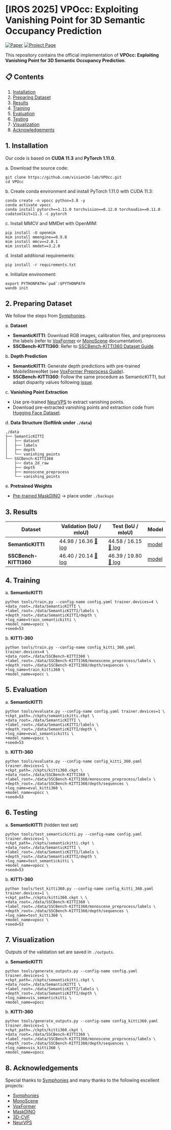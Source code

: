 
# [IROS 2025] VPOcc: Exploiting Vanishing Point for 3D Semantic Occupancy Prediction

[![Paper](https://img.shields.io/badge/arXiv-2408.03551-b31b1b.svg)](https://arxiv.org/abs/2408.03551)
[![Project Page](https://img.shields.io/badge/Project-Page-blue.svg)](https://vision3d-lab.github.io/vpocc/)

This repository contains the official implementation of **VPOcc: Exploiting Vanishing Point for 3D Semantic Occupancy Prediction**.

## 📋 Contents
1. [Installation](#1-installation)
2. [Preparing Dataset](#2-preparing-dataset)
3. [Results](#4-results)
4. [Training](#3-training)
5. [Evaluation](#4-evaluation)
6. [Testing](#5-testing)
7. [Visualization](#6-visualization)
8. [Acknowledgements](#7-acknowledgements)

## 1. Installation
Our code is based on **CUDA 11.3** and **PyTorch 1.11.0**.

a. Download the source code:
```shell
git clone https://github.com/vision3d-lab/VPOcc.git
cd VPOcc
```

b. Create conda environment and install PyTorch 1.11.0 with CUDA 11.3:
```shell
conda create -n vpocc python=3.8 -y
conda activate vpocc
conda install pytorch==1.11.0 torchvision==0.12.0 torchaudio==0.11.0 cudatoolkit=11.3 -c pytorch
```

c. Install MMCV and MMDet with OpenMIM:
```shell  
pip install -U openmim
mim install mmengine==0.9.0 
mim install mmcv==2.0.1
mim install mmdet==3.2.0
```

d. Install additional requirements:
```shell
pip install -r requirements.txt
```

e. Initialize environment:
```shell
export PYTHONPATH=`pwd`:$PYTHONPATH
wandb init
```

## 2. Preparing Dataset

We follow the steps from [Symphonies](https://github.com/hustvl/Symphonies?tab=readme-ov-file).

a. **Dataset**
- **SemanticKITTI**: Download RGB images, calibration files, and preprocess the labels (refer to [VoxFormer](https://github.com/NVlabs/VoxFormer/blob/main/docs/prepare_dataset.md) or [MonoScene](https://github.com/astra-vision/MonoScene#semantickitti) documentation).  
- **SSCBench-KITTI360**: Refer to [SSCBench-KITTI360 Dataset Guide](https://github.com/ai4ce/SSCBench/tree/main/dataset/KITTI-360).

b. **Depth Prediction**
- **SemanticKITTI**: Generate depth predictions with pre-trained MobileStereoNet (see [VoxFormer Preprocess Guide](https://github.com/NVlabs/VoxFormer/tree/main/preprocess#3-image-to-depth)).  
- **SSCBench-KITTI360**: Follow the same procedure as SemanticKITTI, but adapt disparity values following [issue](https://github.com/ai4ce/SSCBench/issues/8#issuecomment-1674607576).

c. **Vanishing Point Extraction**
- Use pre-trained [NeurVPS](https://github.com/zhou13/neurvps) to extract vanishing points.  
- Download pre-extracted vanishing points and extraction code from [Hugging Face Dataset](https://huggingface.co/datasets/joonsu0109/vpocc-vanishing-points/tree/main).

d. **Data Structure (Softlink under `./data`)**
```
./data
├── SemanticKITTI
│   ├── dataset
│   ├── labels
│   ├── depth
│   └── vanishing_points
└── SSCBench-KITTI360
    ├── data_2d_raw
    ├── depth
    ├── monoscene_preprocess
    └── vanishing_points
```

e. **Pretrained Weights**
- [Pre-trained MaskDINO](https://huggingface.co/joonsu0109/vpocc-symphonies-maskdino) → place under `./backups`  

## 3. Results

| Dataset             | Validation (IoU / mIoU)                                                                                                  | Test (IoU / mIoU)                                                                                             | Model                                                                                  |
|---------------------|--------------------------------------------------------------------------------------------------------------------------|---------------------------------------------------------------------------------------------------------------|----------------------------------------------------------------------------------------|
| **SemanticKITTI**   | 44.98 / 16.36 [📄 log](https://huggingface.co/joonsu0109/vpocc-semantickitti/blob/main/training_metrics.log)              | 44.58 / 16.15 [📄 log](https://huggingface.co/joonsu0109/vpocc-semantickitti/blob/main/test_log.txt)           | [model](https://huggingface.co/joonsu0109/vpocc-semantickitti)                      |
| **SSCBench-KITTI360** | 46.40 / 20.14 [📄 log](https://huggingface.co/joonsu0109/vpocc-sscbench-kitti360/blob/main/training_metrics.log)        | 46.39 / 19.80 [📄 log](https://huggingface.co/joonsu0109/vpocc-sscbench-kitti360/blob/main/test_metrics.log)  | [model](https://huggingface.co/joonsu0109/vpocc-sscbench-kitti360)                  |

## 4. Training

a. **SemanticKITTI**
```shell
python tools/train.py --config-name config.yaml trainer.devices=4 \
+data_root=./data/SemanticKITTI \
+label_root=./data/SemanticKITTI/labels \
+depth_root=./data/SemanticKITTI/depth \
+log_name=train_semantickitti \
+model_name=vpocc \
+seed=53
```

b. **KITTI-360**
```shell
python tools/train.py --config-name config_kitti_360.yaml trainer.devices=4 \
+data_root=./data/SSCBench-KITTI360 \
+label_root=./data/SSCBench-KITTI360/monoscene_preprocess/labels \
+depth_root=./data/SSCBench-KITTI360/depth/sequences \
+log_name=train_kitti360 \
+model_name=vpocc \
```

## 5. Evaluation

a. **SemanticKITTI**
```shell
python tools/evaluate.py --config-name config.yaml trainer.devices=1 \
+ckpt_path=./ckpts/semantickitti.ckpt \
+data_root=./data/SemanticKITTI \
+label_root=./data/SemanticKITTI/labels \
+depth_root=./data/SemanticKITTI/depth \
+log_name=eval_semantickitti \
+model_name=vpocc \
+seed=53
```

b. **KITTI-360**
```shell
python tools/evaluate.py --config-name config_kitti_360.yaml trainer.devices=1 \
+ckpt_path=./ckpts/kitti360.ckpt \
+data_root=./data/SSCBench-KITTI360 \
+label_root=./data/SSCBench-KITTI360/monoscene_preprocess/labels \
+depth_root=./data/SSCBench-KITTI360/depth/sequences \
+log_name=eval_kitti360 \
+model_name=vpocc \
+seed=53
```

## 6. Testing

a. **SemanticKITTI** (hidden test set)
```shell
python tools/test_semantickitti.py --config-name config.yaml trainer.devices=1 \
+ckpt_path=./ckpts/semantickitti.ckpt \
+data_root=./data/SemanticKITTI \
+label_root=./data/SemanticKITTI/labels \
+depth_root=./data/SemanticKITTI/depth \
+log_name=test_semantickitti \
+model_name=vpocc \
+seed=53
```

b. **KITTI-360**
```shell
python tools/test_kitti360.py --config-name config_kitti_360.yaml trainer.devices=1 \
+ckpt_path=./ckpts/kitti360.ckpt \ \
+data_root=./data/SSCBench-KITTI360 \
+label_root=./data/SSCBench-KITTI360/monoscene_preprocess/labels \
+depth_root=./data/SSCBench-KITTI360/depth/sequences \
+log_name=test_kitti360 \
+model_name=vpocc \
+seed=53
```

## 7. Visualization
Outputs of the validation set are saved in `./outputs`.

a. **SemanticKITTI**
```shell
python tools/generate_outputs.py --config-name config.yaml trainer.devices=1 \
+ckpt_path=./ckpts/semantickitti.ckpt \
+data_root=./data/SemanticKITTI \
+label_root=./data/SemanticKITTI/labels \
+depth_root=./data/SemanticKITTI/depth \
+log_name=vis_semantickitti \
+model_name=vpocc
```

b. **KITTI-360**
```shell
python tools/generate_outputs.py --config-name config_kitti360.yaml trainer.devices=1 \
+ckpt_path=./ckpts/kitti360.ckpt \
+data_root=./data/SSCBench-KITTI360 \
+label_root=./data/SSCBench-KITTI360/monoscene_preprocess/labels \
+depth_root=./data/SSCBench-KITTI360/depth/sequences \
+log_name=vis_kitti360 \
+model_name=vpocc
```

## 8. Acknowledgements
Special thanks to [Symphonies](https://github.com/hustvl/Symphonies) and many thanks to the following excellent projects:
- [Symphonies](https://github.com/hustvl/Symphonies)
- [MonoScene](https://github.com/astra-vision/MonoScene)
- [VoxFormer](https://github.com/NVlabs/VoxFormer)
- [MaskDINO](https://github.com/IDEA-Research/MaskDINO)
- [3D-CVF](https://github.com/rasd3/3D-CVF)
- [NeurVPS](https://github.com/zhou13/neurvps)